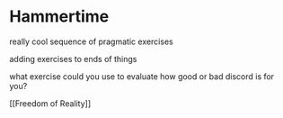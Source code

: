 # Hammertime

really cool sequence of pragmatic exercises

adding exercises to ends of things

what exercise could you use to evaluate how good or bad discord is for you?

[[Freedom of Reality]] 